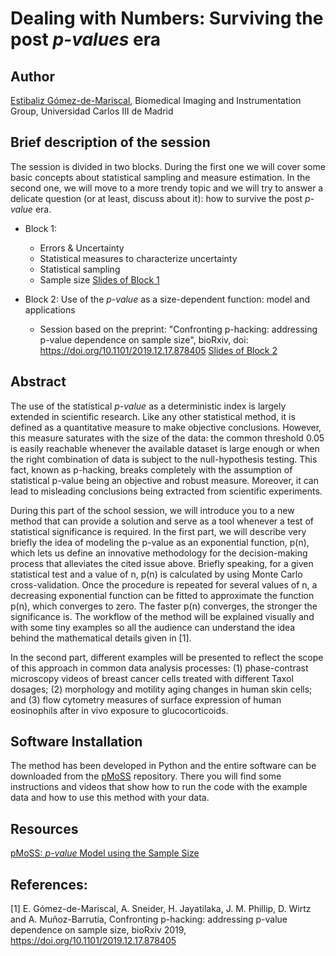 
# Dealing with Numbers: Surviving the post *p-values* era

## Author

[Estibaliz Gómez-de-Mariscal](https://image.hggm.es/en/estibaliz-gomez), Biomedical Imaging and Instrumentation Group, Universidad Carlos III de Madrid

## Brief description of the session

The session is divided in two blocks. During the first one we will cover some basic concepts about statistical sampling and measure estimation. 
In the second one, we will move to a more trendy topic and we will try to answer a delicate question (or at least, discuss about it):
 how to survive the post *p-value* era.  

- Block 1: 
  - Errors & Uncertainty
  - Statistical measures to characterize uncertainty 
  - Statistical sampling 
  - Sample size 
[Slides of Block 1](NEUBIAS_training_school_dealingwithnumbers.pdf)

- Block 2: Use of the *p-value* as a size-dependent function: model and applications
  - Session based on the preprint: "Confronting p-hacking: addressing p-value dependence on sample size", bioRxiv, doi: https://doi.org/10.1101/2019.12.17.878405 
[Slides of Block 2](NEUBIAS_training_school2020.pdf)

## Abstract

The use of the statistical *p-value* as a deterministic index is largely extended in scientific research. Like any other statistical method, it is defined as a quantitative measure to make objective conclusions. 
However, this measure saturates with the size of the data: the common threshold 0.05 is easily reachable whenever the available dataset is large enough or when the right combination of data is subject to the null-hypothesis testing. 
This fact, known as p-hacking, breaks completely with the assumption of statistical p-value being an objective and robust measure. Moreover, it can lead to misleading conclusions being extracted from scientific experiments.

During this part of the school session, we will introduce you to a new method that can provide a solution and serve as a tool whenever a test of statistical significance is required. 
In the first part, we will describe very briefly the idea of modeling the p-value as an exponential function, p(n), which lets us define an innovative methodology for the decision-making process that alleviates the cited issue above. 
Briefly speaking, for a given statistical test and a value of n, p(n) is calculated by using Monte Carlo cross-validation. 
Once the procedure is repeated for several values of n, a decreasing exponential function can be fitted to approximate the function p(n), which converges to zero. 
The faster p(n) converges, the stronger the significance is. The workflow of the method will be explained visually and with some tiny examples so all the audience can understand the idea behind the mathematical details given in [1]. 

In the second part, different examples will be presented to reflect the scope of this approach in common data analysis processes: (1) phase-contrast microscopy videos of breast cancer cells treated with different Taxol dosages; (2) morphology and motility aging changes in human skin cells; and (3) flow cytometry measures of surface expression of human eosinophils after in vivo exposure to glucocorticoids.


## Software Installation

The method has been developed in Python and the entire software can be downloaded from the [pMoSS](https://github.com/BIIG-UC3M/pMoSS) repository. 
There you will find some instructions and videos that show how to run the code with the example data and how to use this method with your data. 


## Resources
[pMoSS: *p-value* Model using the Sample Size](https://github.com/BIIG-UC3M/pMoSS)

## References:

[1] E. Gómez-de-Mariscal, A. Sneider, H. Jayatilaka, J. M. Phillip, D. Wirtz and A. Muñoz-Barrutia, Confronting p-hacking: addressing p-value dependence on sample size, bioRxiv 2019, https://doi.org/10.1101/2019.12.17.878405 
